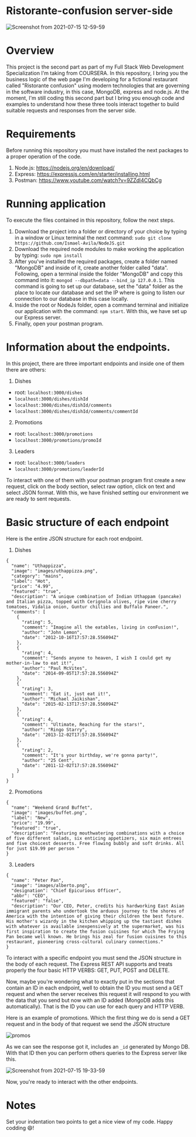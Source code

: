 # Ristorante-confusion server-side

![Screenshot from 2021-07-15 12-59-59](https://user-images.githubusercontent.com/72403273/125973709-05b7874a-3d8c-4eb8-ab73-45c3d1065653.png)


# Overview
This project is the second part as part of my Full Stack Web Development Specialization I'm taking from COURSERA. In this
repository, I bring you the business logic of the web page I'm developing for a fictional restaurant called "Ristorante
confusion" using modern technologies that are governing in the software industry, in this case, MongoDB, express and node.js.
At the moment, I'm still coding this second part but I bring you enough code and examples to understand how these three tools
interact together to build suitable requests and responses from the server side.

# Requirements
Before running this repository you must have installed the next packages to a proper operation of the code.
1. Node.js: https://nodejs.org/en/download/
1. Express: https://expressjs.com/en/starter/installing.html
1. Postman: https://www.youtube.com/watch?v=9ZZdl4CQbCg

# Running application
To execute the files contained in this repository, follow the next steps.

1. Download the project into a folder or directory of your choice by typing in a window or Linux terminal the next command:
`sudo git clone https://github.com/Ismael-Avila/NodeJS.git`
1. Download the required node modules to make working the application by typing:
`sudo npm install`
1. After you've installed the required packages, create a folder named "MongoDB"  and inside of it, create another folder called "data". Following, open a terminal inside the folder "MongoDB" and copy this command into it: `mongod --dbpath=data --bind_ip 127.0.0.1`. This command is going to set up our database, set the "data" folder as the place to locate our database and set the IP where is going to listen our connection to our database in this case locally.
1. Inside the root or NodeJs folder, open a command terminal and initialize our application with the command:
`npm start`. With this, we have set up our Express server.
1. Finally, open your postman program.

# Information about the endpoints.
In this project, there are three important endpoints and inside one of them there are others:
1. Dishes
- root: `localhost:3000/dishes`
- `localhost:3000/dishes/dishId`
- `localhost:3000/dishes/dishId/comments`
- `localhost:3000/dishes/dishId/comments/commentId`
2. Promotions
- root: `localhost:3000/promotions`
- `localhost:3000/promotions/promoId`
3. Leaders
- root: `localhost:3000/leaders`
- `localhost:3000/promotions/leaderId`

To interact with one of them with your postman program first create a new request, click on the body section, select raw option, click on text and select JSON format. With this, we have finished setting our environment we are ready to sent requests.

# Basic structure of each endpoint
Here is the entire JSON structure for each root endpoint.
1. Dishes
```
{
  "name": "Uthappizza",
  "image": "images/uthappizza.png",
  "category": "mains",
  "label": "Hot",
  "price": "4.99",
  "featured": "true",
  "description": "A unique combination of Indian Uthappam (pancake) and Italian pizza, topped with Cerignola olives, ripe vine cherry tomatoes, Vidalia onion, Guntur chillies and Buffalo Paneer.",
  "comments": [
    {
      "rating": 5,
      "comment": "Imagine all the eatables, living in conFusion!",
      "author": "John Lemon",
      "date": "2012-10-16T17:57:28.556094Z"
    },
    {
      "rating": 4,
      "comment": "Sends anyone to heaven, I wish I could get my mother-in-law to eat it!",
      "author": "Paul McVites",
      "date": "2014-09-05T17:57:28.556094Z"
    },
    {
      "rating": 3,
      "comment": "Eat it, just eat it!",
      "author": "Michael Jaikishan",
      "date": "2015-02-13T17:57:28.556094Z"
    },
    {
      "rating": 4,
      "comment": "Ultimate, Reaching for the stars!",
      "author": "Ringo Starry",
      "date": "2013-12-02T17:57:28.556094Z"
    },
    {
      "rating": 2,
      "comment": "It's your birthday, we're gonna party!",
      "author": "25 Cent",
      "date": "2011-12-02T17:57:28.556094Z"
    }
  ]
}
```
2. Promotions
```
{
  "name": "Weekend Grand Buffet",
  "image": "images/buffet.png",
  "label": "New",
  "price": "19.99",
  "featured": "true",
  "description": "Featuring mouthwatering combinations with a choice of five different salads, six enticing appetizers, six main entrees and five choicest desserts. Free flowing bubbly and soft drinks. All for just $19.99 per person "
}
```
3. Leaders
```
{
  "name": "Peter Pan",
  "image": "images/alberto.png",
  "designation": "Chief Epicurious Officer",
  "abbr": "CEO",
  "featured": "false",
  "description": "Our CEO, Peter, credits his hardworking East Asian immigrant parents who undertook the arduous journey to the shores of America with the intention of giving their children the best future. His mother's wizardy in the kitchen whipping up the tastiest dishes with whatever is available inexpensively at the supermarket, was his first inspiration to create the fusion cuisines for which The Frying Pan became well known. He brings his zeal for fusion cuisines to this restaurant, pioneering cross-cultural culinary connections."
}
```

To interact with a specific endpoint you must send the JSON structure in the body of each request. The Express REST API supports and treats properly the four basic HTTP VERBS: GET, PUT, POST and DELETE.

Now, maybe you're wondering what to exactly put in the sections that contain an ID in each endpoint, well to obtain the ID you must send a GET request and when the server receives this request it will respond to you with the data that you send but now with an ID added (MongoDB adds this automatically). That is the ID you can use for each query and HTTP VERB.

Here is an example of promotions. Which the first thing we do is send a GET request and in the body of that request we send the JSON structure

![promos](https://user-images.githubusercontent.com/72403273/125973925-d4a02138-8f61-4719-8df8-a27fb6240c4d.png)

As we can see the response got it, includes an `_id` generated by Mongo DB. With that ID then you can perform others queries to the Express server like this.

![Screenshot from 2021-07-15 19-33-59](https://user-images.githubusercontent.com/72403273/125990180-f0f49492-39fe-493f-b6b0-22e2842e6e8d.png)

Now, you're ready to interact with the other endpoints.

# Notes
Set your indentation two points to get a nice view of my code.
Happy codding :smile:!
